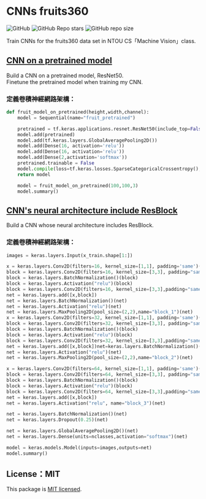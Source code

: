# CNNs fruits360

![GitHub](https://img.shields.io/github/license/5j54d93/CNNs-fruits360)
![GitHub Repo stars](https://img.shields.io/github/stars/5j54d93/CNNs-fruits360)
![GitHub repo size](https://img.shields.io/github/repo-size/5j54d93/CNNs-fruits360)

Train CNNs for the fruits360 data set in NTOU CS「Machine Vision」class.

## [CNN on a pretrained model](https://github.com/5j54d93/CNNs-fruits360/blob/main/CNN%20on%20a%20pre-trained%20model.ipynb)

Build a CNN on a pretrained model, ResNet50.  
Finetune the pretrained model when training my CNN.  

### 定義卷積神經網路架構：

```python
def fruit_model_on_pretrained(height,width,channel):
    model = Sequential(name="fruit_pretrained")

    pretrained = tf.keras.applications.resnet.ResNet50(include_top=False,input_shape=(100,100,3))
    model.add(pretrained)
    model.add(tf.keras.layers.GlobalAveragePooling2D())
    model.add(Dense(16, activation='relu'))
    model.add(Dense(16, activation='relu'))
    model.add(Dense(2,activation='softmax'))
    pretrained.trainable = False
    model.compile(loss=tf.keras.losses.SparseCategoricalCrossentropy(),optimizer='adam', metrics=['accuracy'])
    return model

    model = fruit_model_on_pretrained(100,100,3)
    model.summary()
```

## [CNN's neural architecture include ResBlock](https://github.com/5j54d93/CNNs-fruits360/blob/main/CNN's%20neural%20architecture%20include%20ResBlock.ipynb)

Build a CNN whose neural architecture includes ResBlock.

### 定義卷積神經網路架構：

```python
images = keras.layers.Input(x_train.shape[1:])

x = keras.layers.Conv2D(filters=16, kernel_size=[1,1], padding='same')(images)
block = keras.layers.Conv2D(filters=16, kernel_size=[3,3], padding="same")(x)
block = keras.layers.BatchNormalization()(block)
block = keras.layers.Activation("relu")(block)
block = keras.layers.Conv2D(filters=16, kernel_size=[3,3],padding="same")(block)
net = keras.layers.add([x,block])
net = keras.layers.BatchNormalization()(net)
net = keras.layers.Activation("relu")(net)
net = keras.layers.MaxPooling2D(pool_size=(2,2),name="block_1")(net)
x = keras.layers.Conv2D(filters=32, kernel_size=[1,1], padding='same')(net)
block = keras.layers.Conv2D(filters=32, kernel_size=[3,3], padding="same")(x)
block = keras.layers.BatchNormalization()(block)
block = keras.layers.Activation("relu")(block)
block = keras.layers.Conv2D(filters=32, kernel_size=[3,3],padding="same")(block)
net = keras.layers.add([x,block])net=keras.layers.BatchNormalization()(net)
net = keras.layers.Activation("relu")(net)
net = keras.layers.MaxPooling2D(pool_size=(2,2),name="block_2")(net)

x = keras.layers.Conv2D(filters=64, kernel_size=[1,1], padding='same')(net)
block = keras.layers.Conv2D(filters=64, kernel_size=[3,3], padding="same")(x)
block = keras.layers.BatchNormalization()(block)
block = keras.layers.Activation("relu")(block)
block = keras.layers.Conv2D(filters=64, kernel_size=[3,3],padding="same")(block)
net = keras.layers.add([x,block])
net = keras.layers.Activation("relu", name="block_3")(net)

net = keras.layers.BatchNormalization()(net)
net = keras.layers.Dropout(0.25)(net)

net = keras.layers.GlobalAveragePooling2D()(net)
net = keras.layers.Dense(units=nclasses,activation="softmax")(net)

model = keras.models.Model(inputs=images,outputs=net)
model.summary()
```

## License：MIT

This package is [MIT licensed](https://github.com/5j54d93/CNNs-fruits360/blob/main/LICENSE).

